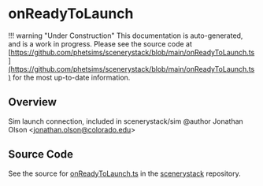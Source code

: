 # onReadyToLaunch

!!! warning "Under Construction"
    This documentation is auto-generated, and is a work in progress. Please see the source code at
    [https://github.com/phetsims/scenerystack/blob/main/onReadyToLaunch.ts](https://github.com/phetsims/scenerystack/blob/main/onReadyToLaunch.ts) for the most up-to-date information.

## Overview

Sim launch connection, included in scenerystack/sim
@author Jonathan Olson &lt;jonathan.olson@colorado.edu&gt;



## Source Code

See the source for [onReadyToLaunch.ts](https://github.com/phetsims/scenerystack/blob/main/onReadyToLaunch.ts) in the [scenerystack](https://github.com/phetsims/scenerystack) repository.

